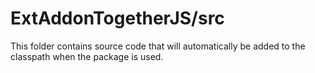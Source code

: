 # ExtAddonTogetherJS/src

This folder contains source code that will automatically be added to the classpath when
the package is used.
